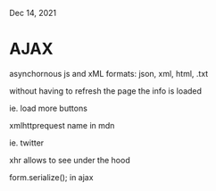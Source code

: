 Dec 14, 2021

# AJAX
asynchornous js and xML
formats: json, xml, html, .txt

without having to refresh the page the info is loaded

ie. load more buttons

xmlhttprequest
name in mdn

ie. twitter

xhr allows to see under the hood 

form.serialize(); in ajax
